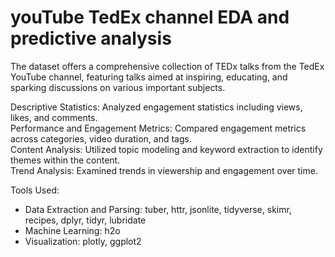 # youTube TedEx channel EDA and predictive analysis 

The dataset offers a comprehensive collection of TEDx talks from the TedEx YouTube channel, featuring talks aimed at inspiring, educating, and sparking discussions on various important subjects. 

Descriptive Statistics: Analyzed engagement statistics including views, likes, and comments.  
Performance and Engagement Metrics: Compared engagement metrics across categories, video duration, and tags.  
Content Analysis: Utilized topic modeling and keyword extraction to identify themes within the content.  
Trend Analysis: Examined trends in viewership and engagement over time.  

Tools Used:
- Data Extraction and Parsing: tuber, httr, jsonlite, tidyverse, skimr, recipes, dplyr, tidyr, lubridate  
- Machine Learning: h2o  
- Visualization: plotly, ggplot2  
